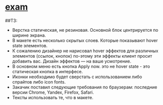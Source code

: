 # [exam](http://pytnik23.github.io/exam/)

##ТЗ:
* Верстка статическая, не резиновая. Основной блок центрируется по ширине экрана.
* В макете есть несколько скрытых слоев. Которые показывают hover state элементов.
* К сожалению дизайнер не нарисовал hover эффектов для различных элементов (ссылок, кнопок) по-этому эти эффекты клиент просит добавить вас. Дизайн эффектов — на ваше усмотрение.
* В основном меню есть кнопка Apply now. это не hover state - это статическая кнопка в интерфесе.
* Иконки необходимо будет сверстать с использованием либо спрайтов либо icon fonts.
* Закачик поставил следующие требования по браузерам: последние версии Chrome, Yandex, Firefox, Safari.
* Тексты использовать те, что в макете.
